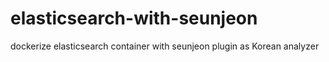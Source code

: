 # elasticsearch-with-seunjeon
dockerize elasticsearch container with seunjeon plugin as Korean analyzer

